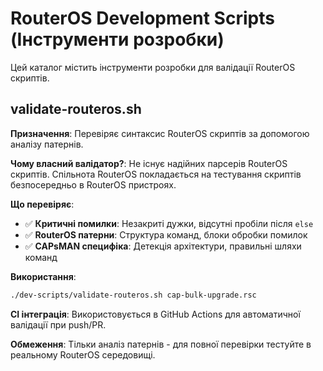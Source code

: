 # RouterOS Development Scripts (Інструменти розробки)

Цей каталог містить інструменти розробки для валідації RouterOS скриптів.

## validate-routeros.sh

**Призначення**: Перевіряє синтаксис RouterOS скриптів за допомогою аналізу патернів.

**Чому власний валідатор?**: Не існує надійних парсерів RouterOS скриптів. Спільнота RouterOS покладається на тестування скриптів безпосередньо в RouterOS пристроях.

**Що перевіряє**:
- ✅ **Критичні помилки**: Незакриті дужки, відсутні пробіли після `else`
- ✅ **RouterOS патерни**: Структура команд, блоки обробки помилок
- ✅ **CAPsMAN специфіка**: Детекція архітектури, правильні шляхи команд

**Використання**:
```bash
./dev-scripts/validate-routeros.sh cap-bulk-upgrade.rsc
```

**CI інтеграція**: Використовується в GitHub Actions для автоматичної валідації при push/PR.

**Обмеження**: Тільки аналіз патернів - для повної перевірки тестуйте в реальному RouterOS середовищі.
